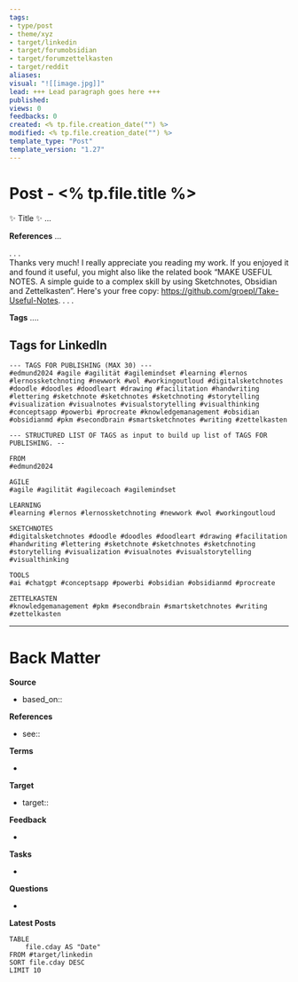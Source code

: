 ```yaml
---
tags: 
- type/post 
- theme/xyz
- target/linkedin 
- target/forumobsidian
- target/forumzettelkasten
- target/reddit
aliases:
visual: "![[image.jpg]]"
lead: +++ Lead paragraph goes here +++
published:
views: 0
feedbacks: 0
created: <% tp.file.creation_date("") %>
modified: <% tp.file.creation_date("") %>
template_type: "Post"
template_version: "1.27"
---
```


# Post - <% tp.file.title %>

<!-- Main content of this story -->
✨ Title ✨
...

**References**
...

. . .  
Thanks very much! I really appreciate you reading my work. If you enjoyed it and found it useful, you might also like the related book “MAKE USEFUL NOTES. A simple guide to a complex skill by using Sketchnotes, Obsidian and Zettelkasten”. Here's your free copy: https://github.com/groepl/Take-Useful-Notes. 
. . .  

**Tags**
....

## Tags for LinkedIn

```
--- TAGS FOR PUBLISHING (MAX 30) ---
#edmund2024 #agile #agilität #agilemindset #learning #lernos #lernossketchnoting #newwork #wol #workingoutloud #digitalsketchnotes #doodle #doodles #doodleart #drawing #facilitation #handwriting #lettering #sketchnote #sketchnotes #sketchnoting #storytelling #visualization #visualnotes #visualstorytelling #visualthinking #conceptsapp #powerbi #procreate #knowledgemanagement #obsidian #obsidianmd #pkm #secondbrain #smartsketchnotes #writing #zettelkasten 
```

```
--- STRUCTURED LIST OF TAGS as input to build up list of TAGS FOR PUBLISHING. --

FROM
#edmund2024

AGILE
#agile #agilität #agilecoach #agilemindset 

LEARNING
#learning #lernos #lernossketchnoting #newwork #wol #workingoutloud 

SKETCHNOTES
#digitalsketchnotes #doodle #doodles #doodleart #drawing #facilitation #handwriting #lettering #sketchnote #sketchnotes #sketchnoting #storytelling #visualization #visualnotes #visualstorytelling #visualthinking

TOOLS
#ai #chatgpt #conceptsapp #powerbi #obsidian #obsidianmd #procreate 

ZETTELKASTEN
#knowledgemanagement #pkm #secondbrain #smartsketchnotes #writing #zettelkasten 
```

---
# Back Matter
**Source**
<!--Always keep a link to the source. -->
- based_on::

**References**
<!-- Links to pages not referenced in the content. see: [[related note]] because <reason> -->
- see:: 

**Terms**
<!-- Links to definition pages. -->
- 

**Target**
<!-- Link to project note or externaly published content. -->
- target::

**Feedback**
<!-- Any critique, ideas or questions from social media or other audience? --> 
- 


**Tasks**
<!-- What remains to be done do get the final version? --> 
- 


**Questions**
<!-- What remains for you to consider in the draft version? --> 
- 

**Latest Posts**
<!-- Links to chapters from e-book -->

```dataview
TABLE 
	file.cday AS "Date"
FROM #target/linkedin 
SORT file.cday DESC
LIMIT 10
```
